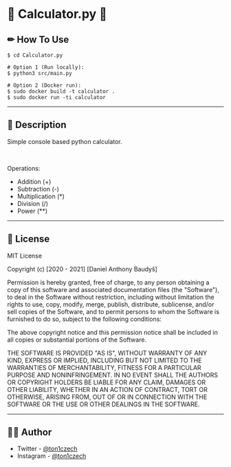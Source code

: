 # 🎂 Calculator.py 🎂

## ✏ **How To Use**

```
$ cd Calculator.py

# Option 1 (Run locally):
$ python3 src/main.py

# Option 2 (Docker run):
$ sudo docker build -t calculator .
$ sudo docker run -ti calculator
```

---

## 💭 **Description**

Simple console based python calculator.

<br />

Operations:

- Addition (+)
- Subtraction (-)
- Multiplication (\*)
- Division (/)
- Power (\*\*)

---

## 📎 **License**

MIT License

Copyright (c) [2020 - 2021] [Daniel Anthony Baudyš]

Permission is hereby granted, free of charge, to any person obtaining a copy
of this software and associated documentation files (the "Software"), to deal
in the Software without restriction, including without limitation the rights
to use, copy, modify, merge, publish, distribute, sublicense, and/or sell
copies of the Software, and to permit persons to whom the Software is
furnished to do so, subject to the following conditions:

The above copyright notice and this permission notice shall be included in all
copies or substantial portions of the Software.

THE SOFTWARE IS PROVIDED "AS IS", WITHOUT WARRANTY OF ANY KIND, EXPRESS OR
IMPLIED, INCLUDING BUT NOT LIMITED TO THE WARRANTIES OF MERCHANTABILITY,
FITNESS FOR A PARTICULAR PURPOSE AND NONINFRINGEMENT. IN NO EVENT SHALL THE
AUTHORS OR COPYRIGHT HOLDERS BE LIABLE FOR ANY CLAIM, DAMAGES OR OTHER
LIABILITY, WHETHER IN AN ACTION OF CONTRACT, TORT OR OTHERWISE, ARISING FROM,
OUT OF OR IN CONNECTION WITH THE SOFTWARE OR THE USE OR OTHER DEALINGS IN THE
SOFTWARE.

---

## 👩‍💻 **Author**

- Twitter - [@ton1czech](https://twitter.com/ton1czech)
- Instagram - [@ton1czech](https://instagram.com/ton1czech)
